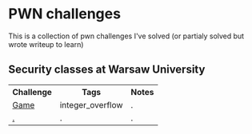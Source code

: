 # PWN challenges
This is a collection of pwn challenges I've solved (or partialy solved but wrote writeup to learn)



## Security classes at Warsaw University
<table>
  <tbody>
    <tr>
        <th align="center">Challenge</th>
        <th align="center">Tags</th>
        <th align="center">Notes</th>
    </tr>
    <tr>
        <td><a href="https://github.com/kscieslinski/CTF/tree/master/pwn/bsk/game">Game</a></td>
        <td>integer_overflow</td>
        <td>.</td>
    </tr>
    <tr>
        <td><a href="">.</a></td>
        <td>.</td>
        <td>.</td>
    </tr>

  </tbody>
</table>


[comment]: <> (
    a
    a
)